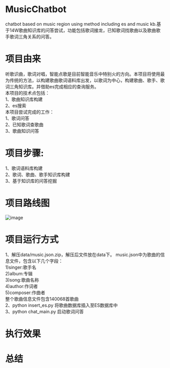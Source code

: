 # MusicChatbot
chatbot based on music region using method including es and music kb.基于14W歌曲知识库的问答尝试，功能包括歌词接龙，已知歌词找歌曲以及歌曲歌手歌词三角关系的问答。

# 项目由来
听歌识曲，歌词对唱，智能点歌是目前智能音乐中特别火的方向。本项目将使用最为传统的方法，以构建歌曲歌词语料库出发，以歌词为中心，构建歌曲、歌手、歌词三角知识库。并借助es完成相应的查询服务。  
本项目的技术点包括：  
1、歌曲知识库构建  
2、es搜索  
本项目尝试完成的工作：  
1、歌词问答  
2、已知歌词查歌曲  
3、歌曲知识问答  

# 项目步骤:  
1、歌词语料库构建  
2、歌词、歌曲、歌手知识库构建  
3、基于知识库的问答挖掘  

# 项目路线图
![image](https://github.com/liuhuanyong/MusicChatbot/blob/master/img/route.png)  

# 项目运行方式
1、解压data/music.json.zip，解压后文件放在data下。
music.json中为歌曲的信息文件，包含以下几个字段：  
1)singer:歌手名  
2)album:专辑  
3)song:歌曲名称  
4)author:作词者  
5)composer:作曲者  
整个歌曲信息文件包含140068首歌曲  
2、python insert_es.py 将歌曲数据库插入至ES数据库中  
3、python chat_main.py 启动歌词问答  


# 执行效果






# 总结


